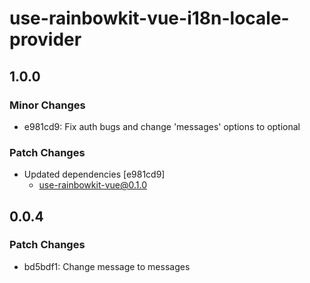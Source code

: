 # use-rainbowkit-vue-i18n-locale-provider

## 1.0.0

### Minor Changes

- e981cd9: Fix auth bugs and change 'messages' options to optional

### Patch Changes

- Updated dependencies [e981cd9]
  - use-rainbowkit-vue@0.1.0

## 0.0.4

### Patch Changes

- bd5bdf1: Change message to messages
